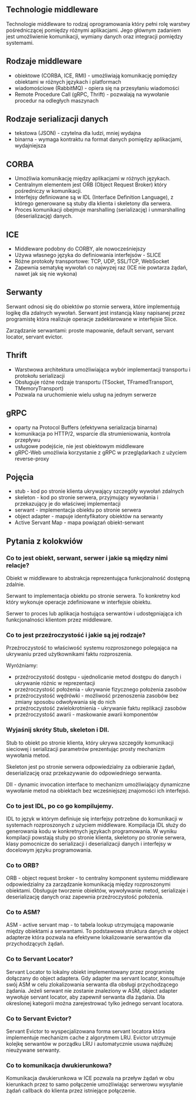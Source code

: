 ## Technologie middleware

Technologie middleware to rodzaj oprogramowania który pełni rolę warstwy pośredniczącej pomiędzy różnymi aplikacjami. Jego głównym zadaniem jest umożliwienie komunikacji, wymiany danych oraz integracji pomiędzy systemami. 

## Rodzaje middleware

- obiektowe (CORBA, ICE, RMI) - umożliwiają komunikację pomiędzy obiektami w różnych językach i platformach
- wiadomościowe (RabbitMQ) - opiera się na przesyłaniu wiadomości
- Remote Procedure Call (gRPC, Thrift) - pozwalają na wywołanie procedur na odległych maszynach

## Rodzaje serializacji danych

- tekstowa (JSON) - czytelna dla ludzi, mniej wydajna
- binarna - wymaga kontraktu na format danych pomiędzy aplikacjami, wydajniejsza

## CORBA

- Umożliwia komunikację między aplikacjami w różnych językach.
- Centralnym elementem jest ORB (Object Request Broker) który pośredniczy w komunikacji. 
- Interfejsy definiowane są w IDL (Interface Definition Language), z którego generowane są stuby dla klienta i skeletony dla serwera.
- Proces komunikacji obejmuje marshalling (serializację) i unmarshalling (deserializację) danych.

## ICE

- Middleware podobny do CORBY, ale nowocześniejszy
- Używa własnego języka do definiowania interfejsów - SLICE
- Różne protokoły transportowe: TCP, UDP, SSL/TCP, WebSocket
- Zapewnia sematykę wywołań co najwyzej raz (ICE nie powtarza żądań, nawet jak się nie wykona)

## Serwanty
Serwant odnosi się do obiektów po stornie serwera, które implementują logikę dla zdalnych wywołań. Serwant jest instancją klasy napisanej przez programistę która realizuje operacje zadeklarowane w interfejsie Slice.

Zarządzanie serwantami: proste mapowanie, default servant, servant locator, servant evictor. 

## Thrift
- Warstwowa architektura umożliwiająca wybór implementacji transportu i protokołu serializacji
- Obsługuje różne rodzaje transportu (TSocket, TFramedTransport, TMemoryTransport)
- Pozwala na uruchomienie wielu usług na jednym serwerze

## gRPC

- oparty na Protocol Buffers (efektywna serializacja binarna)
- komunikacja po HTTP/2, wsparcie dla strumieniowania, kontrola przepływu
- usługowe podejście, nie jest obiektowym middleware
- gRPC-Web umożliwia korzystanie z gRPC w przeglądarkach z użyciem reverse-proxy

## Pojęcia

- stub - kod po stronie klienta ukrywający szczegóły wywołań zdalnych
- skeleton - kod po stronie serwera, przyjmujący wywołania i przekazujący je do właściwej implementacji
- serwant - implementacja obiektu po stronie serwera
- object adapter - mapuje identyfikatory obiektów na serwanty
- Active Servant Map - mapa powiązań obiekt-serwant

## Pytania z kolokwiów

### Co to jest obiekt, serwant, serwer i jakie są między nimi relacje?

Obiekt w middleware to abstrakcja reprezentująca funkcjonalność dostępną zdalnie. 

Serwant to implementacja obiektu po stronie serwera. To konkretny kod który wykonuje operacje zdefiniowane w interfejsie obiektu.

Serwer to proces lub aplikacja hostująca serwantów i udostępniająca ich funkcjonalności klientom przez middleware.

### Co to jest przeźroczystość i jakie są jej rodzaje?

Przeźroczystość to właściwość systemu rozproszonego polegająca na ukrywaniu przed użytkownikami faktu rozproszenia. 

Wyróżniamy:
- przeźroczystość dostępu - ujednolicanie metod dostępu do danych i ukrywanie różnic w reprezentacji
- przeźroczystość położenia - ukrywanie fizycznego położenia zasobów
- przeźroczystość wędrówki - możliwość przenoszenia zasobów bez zmiany sposobu odwoływania się do nich
- przeźroczystość zwielokrotnienia - ukrywanie faktu replikacji zasobów
- przeźroczystość awarii - maskowanie awarii komponentów

### Wyjaśnij skróty Stub, skeleton i DII. 

Stub to obiekt po stronie klienta, który ukrywa szczegóły komunikacji sieciowej i serializacji parametrów prezentując prosty mechanizm wywołania metod. 

Skeleton jest po stronie serwera odpowiedzialny za odbieranie żądań, deserializację oraz przekazywanie do odpowiedniego serwanta. 

DII - dynamic invocation interface to mechanizm umożliwiający dynamiczne wywołanie metod na obiektach bez wcześniejszej znajomości ich interfejsó.

### Co to jest IDL, po co go kompilujemy. 

IDL to język w którym definiuje się interfejsy potrzebne do komunikacji w systemach rozproszonych z użyciem middleware. Kompilacja IDL służy do generowania kodu w konkretnych językach programowania. W wyniku kompilacji powstają stuby po stronie klienta, skeletony po stronie serwera, klasy pomocnicze do serializacji i deserializacji danych i interfejsy w docelowym języku programowania. 

### Co to ORB?

ORB - object request broker - to centralny komponent systemu middleware odpowiedzialny za zarządzanie komunikacją między rozproszonymi obiektami. Obsługuje tworzenie obiektów, wywoływanie metod, serializaje i deserializację danych oraz zapewnia przeźroczystość położenia. 

### Co to ASM?

ASM - active servant map - to tabela lookup utrzymującą mapowanie między obiektami a serwantami. To podstawowa struktura danych w object adapterze która pozwala na efektywne lokalizowanie serwantów dla przychodzących żądań. 

### Co to Servant Locator?

Servant Locator to lokalny obiekt implementowany przez programistę dołączany do object adaptera. Gdy adapter ma servant locator, konsultuje swój ASM w celu zlokalizowania serwanta dla obsługi przychodzącego żądania. Jeżeli serwant nie zostanie znaleziony w ASM, object adapter wywołuje servant locator, aby zapewnił serwanta dla żądania. Dla okreslonej kategorii można zarejestrować tylko jednego servant locatora.

### Co to Servant Evictor?

Servant Evictor to wyspecjalizowana forma servant locatora która implementuje mechanizm cache z algorytmem LRU. Evictor utrzymuje kolejkę serwantów w porządku LRU i automatycznie usuwa najdłużej nieużywane serwanty. 

### Co to komunikacja dwukierunkowa? 

Komunikacja dwukierunkowa w ICE pozwala na przeływ żądań w obu kierunkach przez to samo połączenie umożliwiając serwerowu wysyłanie żądań callback do klienta przez istniejące połączenie.